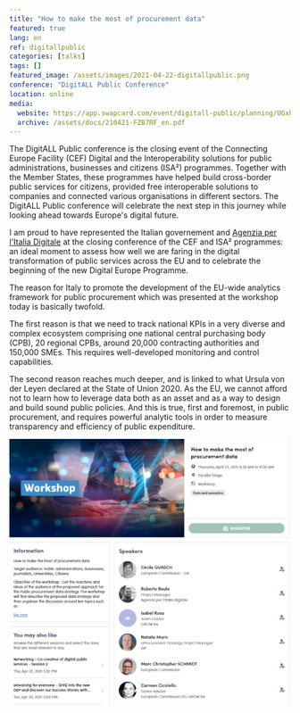 ```yaml
---
title: "How to make the most of procurement data"
featured: true
lang: en
ref: digitallpublic
categories: [talks]
tags: []
featured_image: /assets/images/2021-04-22-digitallpublic.png
conference: "DigitALL Public Conference"
location: online
media:
  website: https://app.swapcard.com/event/digitall-public/planning/UGxhbm5pbmdfMzk2Mzc1
  archive: /assets/docs/210421-FZB7RF_en.pdf
---
```


The DigitALL Public conference is the closing event of the Connecting Europe
Facility (CEF) Digital and the Interoperability solutions for public
administrations, businesses and citizens (ISA²) programmes. Together with the
Member States, these programmes have helped build cross-border public services
for citizens, provided free interoperable solutions to companies and connected
various organisations in different sectors. The DigitALL Public conference will
celebrate the next step in this journey while looking ahead towards Europe's
digital future.

I am proud to have represented the Italian governement and [Agenzia per
l'Italia
Digitale](https://www.linkedin.com/company/agenzia-italia-digitale/) at the
closing conference of the CEF and ISA² programmes: an ideal moment to assess
how well we are faring in the digital transformation of public services across
the EU and to celebrate the beginning of the new Digital Europe Programme.

The reason for Italy to promote the development of the EU-wide analytics
framework for public procurement which was presented at the workshop today is
basically twofold.

The first reason is that we need to track national KPIs in a very diverse and
complex ecosystem comprising one national central purchasing body (CPB), 20
regional CPBs, around 20,000 contracting authorities and 150,000 SMEs. This
requires well-developed monitoring and control capabilities.

The second reason reaches much deeper, and is linked to what Ursula von der
Leyen declared at the State of Union 2020. As the EU, we cannot afford not to
learn how to leverage data both as an asset and as a way to design and build
sound public policies. And this is true, first and foremost, in public
procurement, and requires powerful analytic tools in order to measure
transparency and efficiency of public expenditure.

![](/assets/images/2021-04-22-digitallpublic-1.png)
